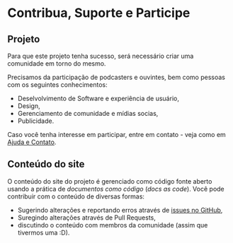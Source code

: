 # Contribua, Suporte e Participe

## Projeto

Para que este projeto tenha sucesso, será necessário criar uma comunidade em torno do mesmo.

Precisamos da participação de podcasters e ouvintes, bem como pessoas com os seguintes conhecimentos:

- Deselvolvimento de Software e experiência de usuário,
- Design,
- Gerenciamento de comunidade e mídias socias,
- Publicidade.

Caso você tenha interesse em participar, entre em contato - veja como em [Ajuda e Contato](./SUPPORT.md).

## Conteúdo do site

O conteúdo do site do projeto é gerenciado como código fonte aberto usando a prática de _documentos como código_ (_docs as code_).
Você pode contribuir com o conteúdo de diversas formas:

- Sugerindo alterações e reportando erros através de [issues no GitHub](https://github.com/podpix/podpix.github.io),
- Suregindo alterações através de Pull Requests,
- discutindo o conteúdo com membros da comunidade (assim que tivermos uma :D).
